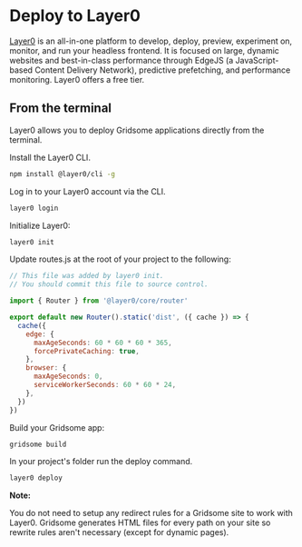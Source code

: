 # Deploy to Layer0

[Layer0](https://layer0.co) is an all-in-one platform to develop, deploy, preview, experiment on, monitor, and run your headless frontend. It is focused on large, dynamic websites and best-in-class performance through EdgeJS (a JavaScript-based Content Delivery Network), predictive prefetching, and performance monitoring. Layer0 offers a free tier.

## From the terminal

Layer0 allows you to deploy Gridsome applications directly from the terminal.

Install the Layer0 CLI.

```bash
npm install @layer0/cli -g
```

Log in to your Layer0 account via the CLI.

```bash
layer0 login
```

Initialize Layer0:

```bash
layer0 init
```

Update routes.js at the root of your project to the following:
```js
// This file was added by layer0 init.
// You should commit this file to source control.

import { Router } from '@layer0/core/router'

export default new Router().static('dist', ({ cache }) => {
  cache({
    edge: {
      maxAgeSeconds: 60 * 60 * 60 * 365,
      forcePrivateCaching: true,
    },
    browser: {
      maxAgeSeconds: 0,
      serviceWorkerSeconds: 60 * 60 * 24,
    },
  })
})
```

Build your Gridsome app:

```bash
gridsome build
```

In your project's folder run the deploy command.

```bash
layer0 deploy
```

**Note:**

You do not need to setup any redirect rules for a Gridsome site to work with Layer0. Gridsome generates HTML files for every path on your site so rewrite rules aren't necessary (except for dynamic pages).
